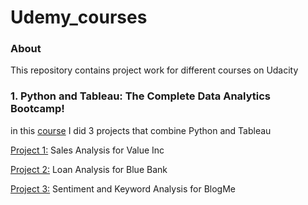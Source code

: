 # Udemy_courses
### About
This repository contains project work for different courses on Udacity
### 1. Python and Tableau: The Complete Data Analytics Bootcamp!
in this [course](https://www.udemy.com/course/python-and-tableau-the-complete-data-analytics-bootcamp/) I did 3 projects that combine Python and Tableau 

[Project 1:](https://github.com/David8523/Udemy_projects/blob/main/Sales_Analysis_for_Value_Inc.ipynb) Sales Analysis for Value Inc

[Project 2:](https://github.com/David8523/Udemy_projects/blob/main/Blue_Bank_Loan_Info.ipynb) Loan Analysis for Blue Bank

[Project 3:](https://github.com/David8523/Udemy_projects/blob/main/BlogMe_Sentiment_and_Keyword_Analysis.ipynb) Sentiment and Keyword Analysis for BlogMe
